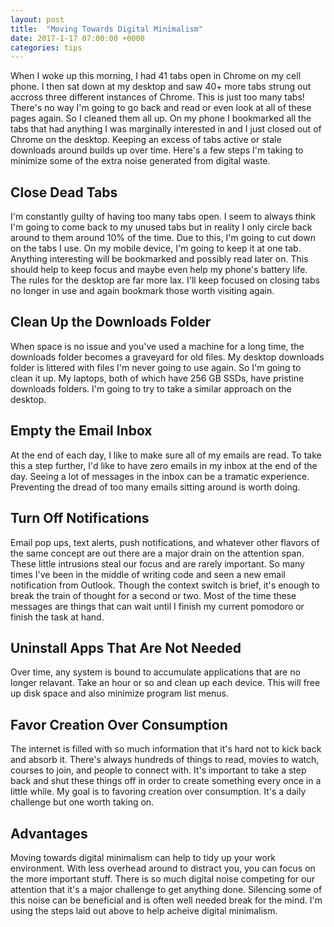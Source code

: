 ```yaml
---
layout: post
title:  "Moving Towards Digital Minimalism"
date: 2017-1-17 07:00:00 +0000
categories: tips
---
```

When I woke up this morning, I had 41 tabs open in Chrome on my cell phone. I then sat down at my desktop and saw 40+ more tabs strung out accross three different instances of Chrome. This is just too many tabs! There's no way I'm going to go back and read or even look at all of these pages again. So I cleaned them all up. On my phone I bookmarked all the tabs that had anything I was marginally interested in and I just closed out of Chrome on the desktop. Keeping an excess of tabs active or stale downloads around builds up over time. Here's a few steps I'm taking to minimize some of the extra noise generated from digital waste.

Close Dead Tabs
------------
I'm constantly guilty of having too many tabs open. I seem to always think I'm going to come back to my unused tabs but in reality I only circle back around to them around 10% of the time. Due to this, I'm going to cut down on the tabs I use. On my mobile device, I'm going to keep it at one tab. Anything interesting will be bookmarked and possibly read later on. This should help to keep focus and maybe even help my phone's battery life. The rules for the desktop are far more lax. I'll keep focused on closing tabs no longer in use and again bookmark those worth visiting again.

Clean Up the Downloads Folder
------------
When space is no issue and you've used a machine for a long time, the downloads folder becomes a graveyard for old files. My desktop downloads folder is littered with files I'm never going to use again. So I'm going to clean it up. My laptops, both of which have 256 GB SSDs, have pristine downloads folders. I'm going to try to take a similar approach on the desktop.

Empty the Email Inbox
------------
At the end of each day, I like to make sure all of my emails are read. To take this a step further, I'd like to have zero emails in my inbox at the end of the day. Seeing a lot of messages in the inbox can be a tramatic experience. Preventing the dread of too many emails sitting around is worth doing. 

Turn Off Notifications
------------
Email pop ups, text alerts, push notifications, and whatever other flavors of the same concept are out there are a major drain on the attention span. These little intrusions steal our focus and are rarely important. So many times I've been in the middle of writing code and seen a new email notification from Outlook. Though the context switch is brief, it's enough to break the train of thought for a second or two. Most of the time these messages are things that can wait until I finish my current pomodoro or finish the task at hand.

Uninstall Apps That Are Not Needed
------------
Over time, any system is bound to accumulate applications that are no longer relavant. Take an hour or so and clean up each device. This will free up disk space and also minimize program list menus. 

Favor Creation Over Consumption
------------
The internet is filled with so much information that it's hard not to kick back and absorb it. There's always hundreds of things to read, movies to watch, courses to join, and people to connect with. It's important to take a step back and shut these things off in order to create something every once in a little while. My goal is to favoring creation over consumption. It's a daily challenge but one worth taking on.

Advantages
------------
Moving towards digital minimalism can help to tidy up your work environment. With less overhead around to distract you, you can focus on the more important stuff. There is so much digital noise competing for our attention that it's a major challenge to get anything done. Silencing some of this noise can be beneficial and is often well needed break for the mind. I'm using the steps laid out above to help acheive digital minimalism.